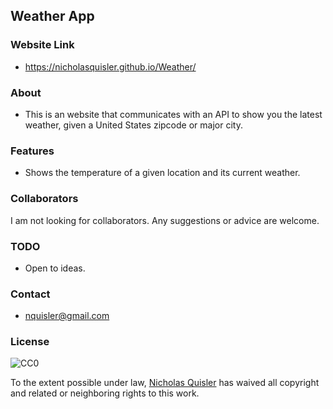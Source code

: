 ## Weather App

### Website Link
- https://nicholasquisler.github.io/Weather/

### About
- This is an website that communicates with an API to show you the latest weather, given a United States zipcode or major city.

### Features 
- Shows the temperature of a given location and its current weather.

### Collaborators
I am not looking for collaborators. Any suggestions or advice are welcome.

### TODO
- Open to ideas.

### Contact
- nquisler@gmail.com

### License

![CC0](https://licensebuttons.net/p/zero/1.0/88x31.png)

To the extent possible under law, [Nicholas Quisler](https://nicholasquisler.github.io/) has waived all copyright and related or neighboring rights to this work.
